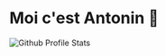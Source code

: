 # Moi c'est Antonin 👋
![Github Profile Stats](https://github-readme-stats.vercel.app/api?username=<GITHUB_USERNAME>&show_icons=true&lang=FR)
